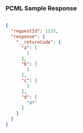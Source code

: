 ### PCML Sample Response

```json

{
  "requestId": 1235,
  "response": {
    "__returnCode": {
      "a": [
        2
      ],
      "b": [
        3
      ],
      "c": [
        3
      ],
      "d": [
        "df"
      ]
    }
  }
}

```
